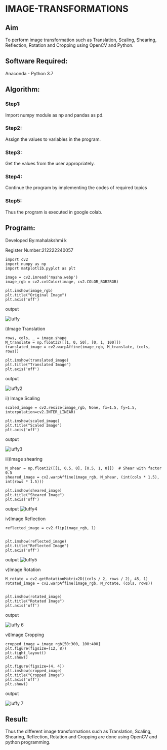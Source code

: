 # IMAGE-TRANSFORMATIONS


## Aim

To perform image transformation such as Translation, Scaling, Shearing, Reflection, Rotation and Cropping using OpenCV and Python.

## Software Required:

Anaconda - Python 3.7

## Algorithm:

### Step1:

Import numpy module as np and pandas as pd.

### Step2:

Assign the values to variables in the program.

### Step3:

Get the values from the user appropriately.

### Step4:

Continue the program by implementing the codes of required topics

### Step5:

Thus the program is executed in google colab.

## Program:

Developed By:mahalakshmi k

Register Number:212222240057
```
import cv2
import numpy as np
import matplotlib.pyplot as plt

image = cv2.imread('masha.webp')
image_rgb = cv2.cvtColor(image, cv2.COLOR_BGR2RGB)

plt.imshow(image_rgb)
plt.title("Original Image")
plt.axis('off')
```
output

![luffy](https://github.com/user-attachments/assets/621d8d4c-049d-4d3f-ac46-cca38718aed7)

i)Image Translation
```
rows, cols, _ = image.shape
M_translate = np.float32([[1, 0, 50], [0, 1, 100]])  
translated_image = cv2.warpAffine(image_rgb, M_translate, (cols, rows))

plt.imshow(translated_image)
plt.title("Translated Image")
plt.axis('off')
```
output

![luffy2](https://github.com/user-attachments/assets/65e0152d-cf80-400a-aefc-f8620a3647c6)


ii) Image Scaling
```
scaled_image = cv2.resize(image_rgb, None, fx=1.5, fy=1.5, interpolation=cv2.INTER_LINEAR)

plt.imshow(scaled_image)
plt.title("Scaled Image")
plt.axis('off')
```
output

![luffy3](https://github.com/user-attachments/assets/1646ba6d-29cf-4600-9a49-3727aa309adb)

iii)Image shearing
```
M_shear = np.float32([[1, 0.5, 0], [0.5, 1, 0]])  # Shear with factor 0.5
sheared_image = cv2.warpAffine(image_rgb, M_shear, (int(cols * 1.5), int(rows * 1.5)))

plt.imshow(sheared_image)
plt.title("Sheared Image")
plt.axis('off')
```
output
![luffy4](https://github.com/user-attachments/assets/28f83108-8638-4dea-a53c-844ba82cb2e1)



iv)Image Reflection
```
reflected_image = cv2.flip(image_rgb, 1)


plt.imshow(reflected_image)
plt.title("Reflected Image")
plt.axis('off')
```
output
![luffy5](https://github.com/user-attachments/assets/c751d8e5-81e3-434b-b360-3b27c05703f6)


v)Image Rotation
```
M_rotate = cv2.getRotationMatrix2D((cols / 2, rows / 2), 45, 1) 
rotated_image = cv2.warpAffine(image_rgb, M_rotate, (cols, rows))


plt.imshow(rotated_image)
plt.title("Rotated Image")
plt.axis('off')
```
output

![luffy 6](https://github.com/user-attachments/assets/b036ddd2-1dd4-4e03-bbe5-7eede83aa1c8)

vi)Image Cropping
```
cropped_image = image_rgb[50:300, 100:400]
plt.figure(figsize=(12, 8))
plt.tight_layout()
plt.show()

plt.figure(figsize=(4, 4))
plt.imshow(cropped_image)
plt.title("Cropped Image")
plt.axis('off')
plt.show()
```
output

![luffy 7](https://github.com/user-attachments/assets/9d12a6b4-13d7-4689-a097-65f73686333c)


## Result: 

Thus the different image transformations such as Translation, Scaling, Shearing, Reflection, Rotation and Cropping are done using OpenCV and python programming.
